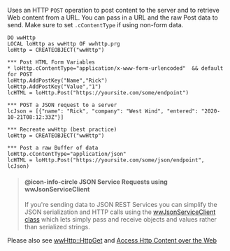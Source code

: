 ﻿Uses an HTTP `POST` operation to post content to the server and to retrieve Web content from a URL. You can pass in a URL and the raw Post data to send. Make sure to set  `.cContentType` if using non-form data.```foxproDO wwHttpLOCAL loHttp as wwHttp OF wwhttp.prgloHttp = CREATEOBJECT("wwHttp")*** Post HTML Form Variables* loHttp.cContentType="application/x-www-form-urlencoded"  && default for POSTloHttp.AddPostKey("Name","Rick")loHttp.AddPostKey("Value","1")lcHTML = loHttp.Post("https://yoursite.com/some/endpoint")*** POST a JSON request to a serverlcJson = [{"name": "Rick", "company": "West Wind", "entered": "2020-10-21T08:12:33Z"}]*** Recreate wwHttp (best practice)loHttp = CREATEOBJECT("wwHttp")*** Post a raw Buffer of dataloHttp.cContentType="application/json"lcHTML = loHttp.Post("https://yoursite.com/some/json/endpoint", lcJson)```> #### @icon-info-circle JSON Service Requests using wwJsonServiceClient> If you're sending data to JSON REST Services you can simplify the JSON serialization and HTTP calls using the [wwJsonServiceClient class](VFPS://Topic/_4JF1F19ZR) which lets simply pass and receive objects and values rather than serialized strings.Please also see [wwHttp::HttpGet](VFPS://Topic/wwHTTP%3A%3AHTTPGet) and [Access Http Content over the Web](VFPS://Topic/Access%20HTTP%20content%20over%20the%20Web)